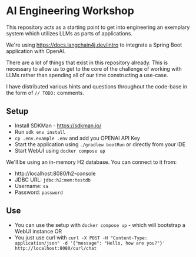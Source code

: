 # AI Engineering Workshop
This repository acts as a starting point to get into engineering an exemplary system which utilizes LLMs as
parts of applications.

We're using https://docs.langchain4j.dev/intro to integrate a Spring Boot application with OpenAI.

There are a lot of things that exist in this repository already. This is necessary to allow us to get to the core
of the challenge of working with LLMs rather than spending all of our time constructing a use-case.

I have distributed various hints and questions throughout the code-base in the form of `// TODO:` comments.

## Setup
* Install SDKMan - https://sdkman.io/
* Run `sdk env install`
* `cp .env.example .env` and add you OPENAI API Key
* Start the application using `./gradlew bootRun` or directly from your IDE
* Start WebUI using `docker compose up`

We'll be using an in-memory H2 database. You can connect to it from:
* http://localhost:8080/h2-console
* JDBC URL: `jdbc:h2:mem:testdb`
* Username: `sa`
* Password: `password`

## Use
* You can use the setup with `docker compose up` - which will bootstrap a WebUI instance
OR
* You just use curl with `curl -X POST -H "Content-Type: application/json" -d '{"message": "Hello, how are you?"}' http://localhost:8080/curl/chat`